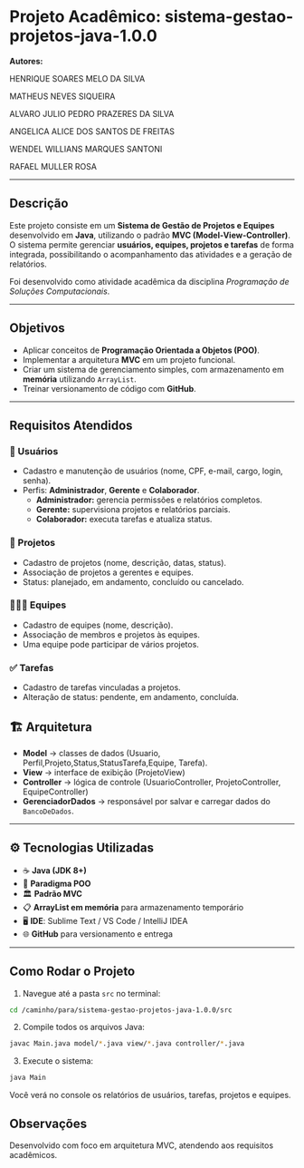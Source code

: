 # Projeto Acadêmico: sistema-gestao-projetos-java-1.0.0

 **Autores:**
 
 HENRIQUE SOARES MELO DA SILVA
 
 MATHEUS NEVES SIQUEIRA
 
 ALVARO JULIO PEDRO PRAZERES DA SILVA
 
 ANGELICA ALICE DOS SANTOS DE FREITAS
 
 WENDEL WILLIANS MARQUES SANTONI
 
 RAFAEL MULLER ROSA

---

## Descrição  
Este projeto consiste em um **Sistema de Gestão de Projetos e Equipes** desenvolvido em **Java**, utilizando o padrão **MVC (Model-View-Controller)**.  
O sistema permite gerenciar **usuários, equipes, projetos e tarefas** de forma integrada, possibilitando o acompanhamento das atividades e a geração de relatórios.  

Foi desenvolvido como atividade acadêmica da disciplina *Programação de Soluções Computacionais*.  

---

## Objetivos  
- Aplicar conceitos de **Programação Orientada a Objetos (POO)**.  
- Implementar a arquitetura **MVC** em um projeto funcional.  
- Criar um sistema de gerenciamento simples, com armazenamento em **memória** utilizando `ArrayList`.  
- Treinar versionamento de código com **GitHub**.  

---

## Requisitos Atendidos  

### 👥 Usuários  
- Cadastro e manutenção de usuários (nome, CPF, e-mail, cargo, login, senha).  
- Perfis: **Administrador**, **Gerente** e **Colaborador**.  
  - **Administrador:** gerencia permissões e relatórios completos.  
  - **Gerente:** supervisiona projetos e relatórios parciais.  
  - **Colaborador:** executa tarefas e atualiza status.  

### 📂 Projetos  
- Cadastro de projetos (nome, descrição, datas, status).  
- Associação de projetos a gerentes e equipes.  
- Status: planejado, em andamento, concluído ou cancelado.  

### 👨‍👩‍👧 Equipes  
- Cadastro de equipes (nome, descrição).  
- Associação de membros e projetos às equipes.  
- Uma equipe pode participar de vários projetos.  

### ✅ Tarefas  
- Cadastro de tarefas vinculadas a projetos.  
- Alteração de status: pendente, em andamento, concluída.  


## 🏗️ Arquitetura  

- **Model** → classes de dados (Usuario, Perfil,Projeto,Status,StatusTarefa,Equipe, Tarefa).
- **View** → interface de exibição (ProjetoView) 
- **Controller** → lógica de controle (UsuarioController, ProjetoController, EquipeController)
- **GerenciadorDados** → responsável por salvar e carregar dados do `BancoDeDados`.  

---

## ⚙️ Tecnologias Utilizadas  
- ☕ **Java (JDK 8+)**  
- 🧩 **Paradigma POO**  
- 🏛️ **Padrão MVC**  
- 📋 **ArrayList em memória** para armazenamento temporário  
- 🖥️ **IDE**: Sublime Text / VS Code / IntelliJ IDEA  
- 🌐 **GitHub** para versionamento e entrega  

---


## **Como Rodar o Projeto**

1. Navegue até a pasta `src` no terminal:  
```bash
cd /caminho/para/sistema-gestao-projetos-java-1.0.0/src
```

2. Compile todos os arquivos Java:
```bash
javac Main.java model/*.java view/*.java controller/*.java
```

3. Execute o sistema:
```bash
java Main
```
Você verá no console os relatórios de usuários, tarefas, projetos e equipes.

## **Observações**

Desenvolvido com foco em arquitetura MVC, atendendo aos requisitos acadêmicos.
